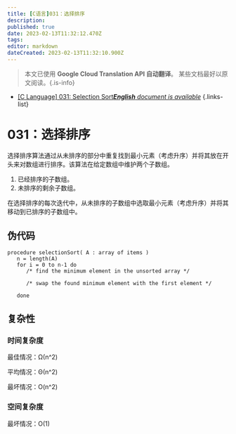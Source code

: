 ```yaml
---
title: [C语言]031：选择排序
description: 
published: true
date: 2023-02-13T11:32:12.470Z
tags: 
editor: markdown
dateCreated: 2023-02-13T11:32:10.900Z
---
```


> 本文已使用 **Google Cloud Translation API 自动翻译**。
某些文档最好以原文阅读。{.is-info}



- [[C Language] 031: Selection Sort***English** document is available*](/en/Knowledge-base/Algorithm/c-language-031-selection-sort)
{.links-list}


# 031：选择排序

选择排序算法通过从未排序的部分中重复找到最小元素（考虑升序）并将其放在开头来对数组进行排序。该算法在给定数组中维护两个子数组。

1) 已经排序的子数组。
2) 未排序的剩余子数组。

在选择排序的每次迭代中，从未排序的子数组中选取最小元素（考虑升序）并将其移动到已排序的子数组中。

## 伪代码

```
procedure selectionSort( A : array of items )
   n = length(A)
   for i = 0 to n-1 do
      /* find the minimum element in the unsorted array */
       
      /* swap the found minimum element with the first element */
     
   done
```

## 复杂性

### 时间复杂度

最佳情况：Ω(n^2)

平均情况：Θ(n^2)

最坏情况：O(n^2)

### 空间复杂度

最坏情况：O(1)